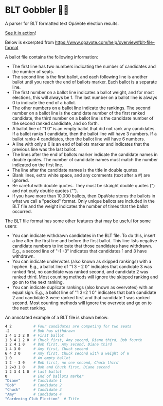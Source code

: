# BLT Gobbler 🥪👄

A parser for BLT formatted text OpaVote election results.

[See it in action]()!

Below is excerpted from https://www.opavote.com/help/overview#blt-file-format 

A ballot file contains the following information:
- The first line has two numbers indicating the number of candidates and the
  number of seats.
- The second line is the first ballot, and each following line is another 
  ballot until you reach the end of ballots marker. Each ballot is a separate
  line.
- The first number on a ballot line indicates a ballot weight, and for most 
  elections, this will always be 1. The last number on a ballot line is 
  always 0 to indicate the end of a ballot.
- The other numbers on a ballot line indicate the rankings. The second number 
  on a ballot line is the candidate number of the first ranked candidate, the 
  third number on a ballot line is the candidate number of the second ranked 
  candidate, and so forth.
- A ballot line of "1 0" is an empty ballot that did not rank any candidates. 
  If a ballot ranks 1 candidate, then the ballot line will have 3 numbers. If 
  a ballot ranks 4 candidates, then the ballot line will have 6 numbers.
- A line with only a 0 is an end of ballots marker and indicates that the 
  previous line was the last ballot.
- The lines after the end of ballots marker indicate the candidate names in 
  double quotes. The number of candidate names must match the number 
  indicated on the first line.
- The line after the candidate names is the title in double quotes.
- Blank lines, extra white space, and any comments (text after a #) are 
  ignored.
- Be careful with double quotes. They must be straight double quotes (") and 
  not curly double quotes (“”).
- If you have more than 10,000 ballots, then OpaVote stores the ballots in 
  what we call a "packed" format. Only unique ballots are included in the BLT 
  file and the weight indicates the number of times that the ballot occurred.

The BLT file format has some other features that may be useful for some 
users:
- You can indicate withdrawn candidates in the BLT file. To do this, insert 
  a line after the first line and before the first ballot. This line lists 
  negative candidate numbers to indicate that those candidates have 
  withdrawn. E.g., a second line of "-1 -3" indicates that candidates 1 and 
  3 have withdrawn.
- You can indicate undervotes (also known as skipped rankings) with a hyphen.
  E.g., a ballot line of "1 3 - 2 0" indicates that candidate 3 was ranked 
  first, no candidate was ranked second, and candidate 2 was ranked third. 
  Most counting methods will ignore the skipped ranking and go on to the next 
  ranking.
- You can indicate duplicate rankings (also known as overvotes) with an equal 
  sign. E.g., a ballot line of "1 3=2 1 0" indicates that both candidate 2 
  and candidate 3 were ranked first and that candidate 1 was ranked second. 
  Most counting methods will ignore the overvote and go on to the next 
  ranking.

An annotated example of a BLT file is shown below:
```bash
4 2          # Four candidates are competing for two seats
-2           # Bob has withdrawn
1 4 1 3 2 0  # First ballot
1 3 4 1 2 0  # Chuck first, Amy second, Diane third, Bob fourth
1 2 4 1 0    # Bob first, Amy second, Diane third
1 4 3 0      # Amy first, Chuck second
6 4 3 0      # Amy first, Chuck second with a weight of 6
1 0          # An empty ballot
1 2 - 3 0    # Bob first, no one second, Chuck third
1 2=3 1 0    # Bob and Chuck first, Diane second
1 2 3 4 1 0  # Last ballot
0            # End of ballots marker
"Diane"      # Candidate 1
"Bob"        # Candidate 2
"Chuck"      # Candidate 3
"Amy"        # Candidate 4
"Gardening Club Election"  # Title
```
